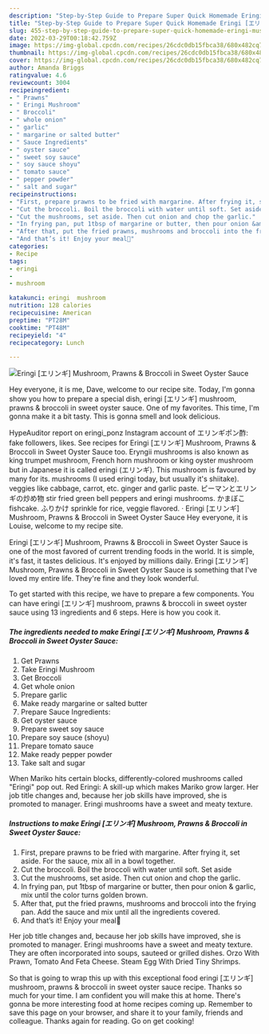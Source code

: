 ```yaml
---
description: "Step-by-Step Guide to Prepare Super Quick Homemade Eringi [エリンギ] Mushroom, Prawns &amp;amp; Broccoli in Sweet Oyster Sauce"
title: "Step-by-Step Guide to Prepare Super Quick Homemade Eringi [エリンギ] Mushroom, Prawns &amp;amp; Broccoli in Sweet Oyster Sauce"
slug: 455-step-by-step-guide-to-prepare-super-quick-homemade-eringi-mushroom-prawns-and-amp-broccoli-in-sweet-oyster-sauce
date: 2022-03-29T00:18:42.759Z
image: https://img-global.cpcdn.com/recipes/26cdc0db15fbca38/680x482cq70/eringi-エリンギ-mushroom-prawns-broccoli-in-sweet-oyster-sauce-recipe-main-photo.jpg
thumbnail: https://img-global.cpcdn.com/recipes/26cdc0db15fbca38/680x482cq70/eringi-エリンギ-mushroom-prawns-broccoli-in-sweet-oyster-sauce-recipe-main-photo.jpg
cover: https://img-global.cpcdn.com/recipes/26cdc0db15fbca38/680x482cq70/eringi-エリンギ-mushroom-prawns-broccoli-in-sweet-oyster-sauce-recipe-main-photo.jpg
author: Amanda Briggs
ratingvalue: 4.6
reviewcount: 3004
recipeingredient:
- " Prawns"
- " Eringi Mushroom"
- " Broccoli"
- " whole onion"
- " garlic"
- " margarine or salted butter"
- " Sauce Ingredients"
- " oyster sauce"
- " sweet soy sauce"
- " soy sauce shoyu"
- " tomato sauce"
- " pepper powder"
- " salt and sugar"
recipeinstructions:
- "First, prepare prawns to be fried with margarine. After frying it, set aside. For the sauce, mix all in a bowl together."
- "Cut the broccoli. Boil the broccoli with water until soft. Set aside"
- "Cut the mushrooms, set aside. Then cut onion and chop the garlic."
- "In frying pan, put 1tbsp of margarine or butter, then pour onion &amp; garlic, mix until the color turns golden brown."
- "After that, put the fried prawns, mushrooms and broccoli into the frying pan. Add the sauce and mix until all the ingredients covered."
- "And that’s it! Enjoy your meal🤤"
categories:
- Recipe
tags:
- eringi
- 
- mushroom

katakunci: eringi  mushroom 
nutrition: 128 calories
recipecuisine: American
preptime: "PT28M"
cooktime: "PT48M"
recipeyield: "4"
recipecategory: Lunch

---
```



![Eringi [エリンギ] Mushroom, Prawns &amp; Broccoli in Sweet Oyster Sauce](https://img-global.cpcdn.com/recipes/26cdc0db15fbca38/680x482cq70/eringi-エリンギ-mushroom-prawns-broccoli-in-sweet-oyster-sauce-recipe-main-photo.jpg)

Hey everyone, it is me, Dave, welcome to our recipe site. Today, I'm gonna show you how to prepare a special dish, eringi [エリンギ] mushroom, prawns &amp; broccoli in sweet oyster sauce. One of my favorites. This time, I'm gonna make it a bit tasty. This is gonna smell and look delicious.

HypeAuditor report on eringi_ponz Instagram account of エリンギポン酢: fake followers, likes. See recipes for Eringi [エリンギ] Mushroom, Prawns &amp; Broccoli in Sweet Oyster Sauce too. Eryngii mushrooms is also known as king trumpet mushroom, French horn mushroom or king oyster mushroom but in Japanese it is called eringi (エリンギ). This mushroom is favoured by many for its. mushrooms (I used eringi today, but usually it&#39;s shiitake). veggies like cabbage, carrot, etc. ginger and garlic paste. ピーマンとエリンギの炒め物 stir fried green bell peppers and eringi mushrooms. かまぼこ fishcake. ふりかけ sprinkle for rice, veggie flavored. · Eringi [エリンギ] Mushroom, Prawns &amp; Broccoli in Sweet Oyster Sauce Hey everyone, it is Louise, welcome to my recipe site.

Eringi [エリンギ] Mushroom, Prawns &amp; Broccoli in Sweet Oyster Sauce is one of the most favored of current trending foods in the world. It is simple, it's fast, it tastes delicious. It's enjoyed by millions daily. Eringi [エリンギ] Mushroom, Prawns &amp; Broccoli in Sweet Oyster Sauce is something that I've loved my entire life. They're fine and they look wonderful.


To get started with this recipe, we have to prepare a few components. You can have eringi [エリンギ] mushroom, prawns &amp; broccoli in sweet oyster sauce using 13 ingredients and 6 steps. Here is how you cook it.

<!--inarticleads1-->

##### The ingredients needed to make Eringi [エリンギ] Mushroom, Prawns &amp; Broccoli in Sweet Oyster Sauce:

1. Get  Prawns
1. Take  Eringi Mushroom
1. Get  Broccoli
1. Get  whole onion
1. Prepare  garlic
1. Make ready  margarine or salted butter
1. Prepare  Sauce Ingredients:
1. Get  oyster sauce
1. Prepare  sweet soy sauce
1. Prepare  soy sauce (shoyu)
1. Prepare  tomato sauce
1. Make ready  pepper powder
1. Take  salt and sugar


When Mariko hits certain blocks, differently-colored mushrooms called &#34;Eringi&#34; pop out. Red Eringi: A skill-up which makes Mariko grow larger. Her job title changes and, because her job skills have improved, she is promoted to manager. Eringi mushrooms have a sweet and meaty texture. 

<!--inarticleads2-->

##### Instructions to make Eringi [エリンギ] Mushroom, Prawns &amp; Broccoli in Sweet Oyster Sauce:

1. First, prepare prawns to be fried with margarine. After frying it, set aside. For the sauce, mix all in a bowl together.
1. Cut the broccoli. Boil the broccoli with water until soft. Set aside
1. Cut the mushrooms, set aside. Then cut onion and chop the garlic.
1. In frying pan, put 1tbsp of margarine or butter, then pour onion &amp; garlic, mix until the color turns golden brown.
1. After that, put the fried prawns, mushrooms and broccoli into the frying pan. Add the sauce and mix until all the ingredients covered.
1. And that’s it! Enjoy your meal🤤


Her job title changes and, because her job skills have improved, she is promoted to manager. Eringi mushrooms have a sweet and meaty texture. They are often incorporated into soups, sauteed or grilled dishes. Orzo With Prawn, Tomato And Feta Cheese. Steam Egg With Dried Tiny Shrimps. 

So that is going to wrap this up with this exceptional food eringi [エリンギ] mushroom, prawns &amp; broccoli in sweet oyster sauce recipe. Thanks so much for your time. I am confident you will make this at home. There's gonna be more interesting food at home recipes coming up. Remember to save this page on your browser, and share it to your family, friends and colleague. Thanks again for reading. Go on get cooking!
